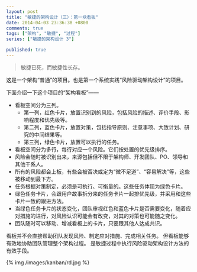 ```yaml
---
layout: post
title: "敏捷的架构设计（三）：第一块看板"
date: 2014-04-03 23:36:38 +0800
comments: true
tags: ["架构", "敏捷", "过程"]
series: ["敏捷的架构设计 3"]

published: true
---
```



> 敏捷已死，而敏捷性长存。

这是一个架构“普通”的项目。也是第一个系统实践“风险驱动架构设计”的项目。
<!-- more -->

下面介绍一下这个项目的“架构看板”——

* 看板空间分为三列。
  * 第一列，红色卡片，放置识别到的风险，包括风险的描述、评价手段、影响程度和优先级等。
  * 第二列，蓝色卡片，放置对策，包括指导原则、注意事项、大致计划、研究的中间结果等。
  * 第三列，绿色卡片，放置可以执行的任务。
* 看板空间分为多行，每行对应一个风险。它们按处置的优先级排序。
* 风险会随时被识别出来，来源包括但不限于架构师、开发团队、PO、领导和其他干系人。
* 所有的风险都会上板，有些会被否决或定为“微不足道”、“容易解决”等，这些被移动到最下方。
* 任务根据对策制定，必须是可执行、可衡量的。这些任务体现为绿色卡片。
* 绿色任务卡片，会跟用户故事拆分来的任务卡片一起排优先级，并采用和这些卡片一致的跟进方法。
* 当绿色任务卡片的状态变化，团队审视红色和蓝色卡片是否需要变化，随着应对措施的进行，对风险认识可能会有改变，对其的对策也可能随之变化。
* 团队随时可以移动、增减看板上的卡片，只要跟其他人达成共识。

看板并不会直接帮助团队发现风险、制定应对措施、完成相关任务。
但看板能够有效地协助团队管理整个架构过程。
是敏捷过程中执行风险驱动架构设计方法的有效手段。


{% img  /images/kanban/rd.jpg %}
